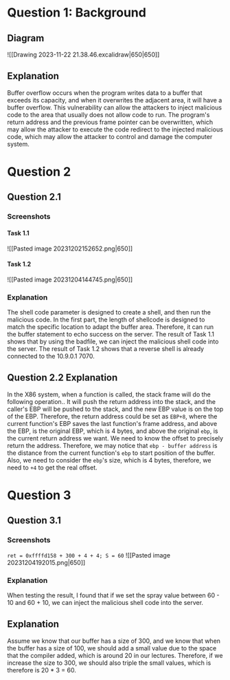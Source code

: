 # Question 1: Background
## Diagram
![[Drawing 2023-11-22 21.38.46.excalidraw|650|650]]
## Explanation
Buffer overflow occurs when the program writes data to a buffer that exceeds its capacity, and when it overwrites the adjacent area, it will have a buffer overflow. This vulnerability can allow the attackers to inject malicious code to the area that usually does not allow code to run. The program's return address and the previous frame pointer can be overwritten, which may allow the attacker to execute the code redirect to the injected malicious code, which may allow the attacker to control and damage the computer system. 
# Question 2
## Question 2.1 
### Screenshots
#### Task 1.1
![[Pasted image 20231202152652.png|650]]
#### Task 1.2
![[Pasted image 20231204144745.png|650]]
### Explanation
The shell code parameter is designed to create a shell, and then run the malicious code. In the first part, the length of shellcode is designed to match the specific location to adapt the buffer area. Therefore, it can run the buffer statement to echo success on the server. The result of Task 1.1 shows that by using the badfile, we can inject the malicious shell code into the server. The result of Task 1.2 shows that a reverse shell is already connected to the 10.9.0.1 7070. 
## Question 2.2 Explanation
In the X86 system, when a function is called, the stack frame will do the following operation.. It will push the return address into the stack, and the caller's EBP will be pushed to the stack, and the new EBP value is on the top of the EBP. Therefore, the return address could be set as `EBP+8`, where the current function's EBP saves the last function's frame address, and above the EBP, is the original EBP, which is 4 bytes, and above the original `ebp`, is the current return address we want. 
We need to know the offset to precisely return the address. Therefore, we may notice that `ebp - buffer address` is the distance from the current function's `ebp` to start position of the buffer. Also, we need to consider the `ebp`'s size, which is 4 bytes, therefore, we need to `+4` to get the real offset. 

# Question 3
## Question 3.1 
### Screenshots
`ret = 0xffffd158 + 300 + 4 + 4; S = 60`
![[Pasted image 20231204192015.png|650]]
### Explanation
When testing the result, I found that if we set the spray value between 60 - 10 and 60 + 10, we can inject the malicious shell code into the server.  
## Explanation
Assume we know that our buffer has a size of 300, and we know that when the buffer has a size of 100, we should add a small value due to the space that the compiler added, which is around 20 in our lectures. Therefore, if we increase the size to 300, we should also triple the small values, which is therefore is 20 * 3 = 60. 
